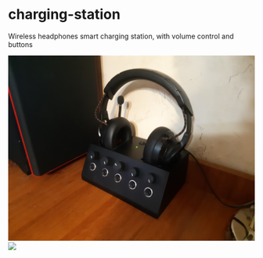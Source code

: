 # charging-station
Wireless headphones smart charging station, with volume control and buttons

<img src="pics/20210112_204133.jpg" width="1200">
<img src="pics/20201227_050745.jpg" width="1200">
